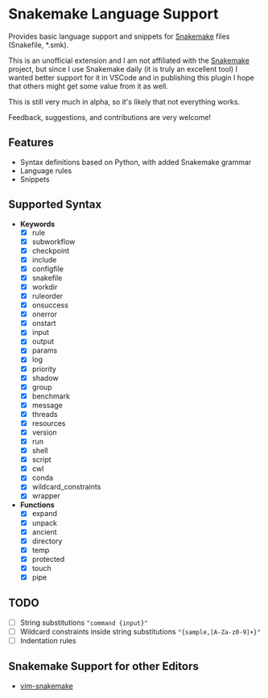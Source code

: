 # Snakemake Language Support

Provides basic language support and snippets for [Snakemake](https://snakemake.readthedocs.io) files (Snakefile, *.smk).

This is an unofficial extension and I am not affiliated with the [Snakemake](https://snakemake.readthedocs.io) project, but since I use Snakemake daily (it is truly an excellent tool) I wanted better support for it in VSCode and in publishing this plugin I hope that others might get some value from it as well.

This is still very much in alpha, so it's likely that not everything works.

Feedback, suggestions, and contributions are very welcome!

## Features

- Syntax definitions based on Python, with added Snakemake grammar
- Language rules
- Snippets

## Supported Syntax

- **Keywords**
  <!-- Rule types -->
  - [x] rule
  - [x] subworkflow
  - [x] checkpoint
  <!-- Configs -->
  - [x] include
  - [x] configfile
  - [x] snakefile
  - [x] workdir
  - [x] ruleorder
  - [x] onsuccess
  - [x] onerror
  - [x] onstart
  <!-- Rule Parameters -->
  - [x] input
  - [x] output
  - [x] params
  - [x] log
  - [x] priority
  - [x] shadow
  - [x] group
  - [x] benchmark
  - [x] message
  - [x] threads
  - [x] resources
  - [x] version
  - [x] run
  - [x] shell
  - [x] script
  - [x] cwl
  - [x] conda
  - [x] wildcard_constraints
  - [x] wrapper
- **Functions**
  - [x] expand
  - [x] unpack
  - [x] ancient
  - [x] directory
  - [x] temp
  - [x] protected
  - [x] touch
  - [x] pipe

## TODO

- [ ] String substitutions `"command {input}"`
- [ ] Wildcard constraints inside string substitutions `"{sample,[A-Za-z0-9]+}"`
- [ ] Indentation rules

## Snakemake Support for other Editors

- [vim-snakemake](https://github.com/ivan-krukov/vim-snakemake)
